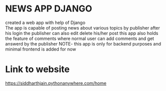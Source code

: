 # NEWS APP DJANGO
created a web app with help of Django  
The app is capable of posting news about various topics by publisher after his login
the publisher can also edit delete his/her post
this app also holds the feature of comments where normal user can add comments and get answerd by the publisher
NOTE- this app is only for backend purposes and minimal frontend is added for now 


 # Link to website
https://siddharthjain.pythonanywhere.com/home
